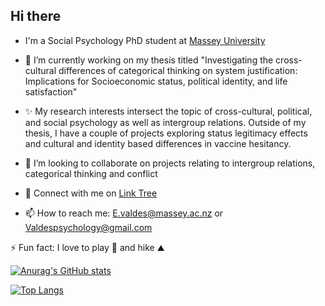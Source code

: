 ## Hi there

- I'm a Social Psychology PhD student at [Massey University](https://www.massey.ac.nz/)

- 🔭 I’m currently working on my thesis titled "Investigating the cross-cultural differences of categorical thinking on system justification: Implications for Socioeconomic status, political identity, and life satisfaction" 

- ✨ My research interests intersect the topic of cross-cultural, political, and social psychology as well as intergroup relations. Outside of my thesis, I have a couple of projects exploring status legitimacy effects and cultural and identity based differences in vaccine hesitancy.

- 👯 I’m looking to collaborate on projects relating to intergroup relations, categorical thinking and conflict

-  🌱 Connect with me on [Link Tree](https://linktr.ee/evanavaldes)

- 📫 How to reach me: E.valdes@massey.ac.nz or Valdespsychology@gmail.com

⚡ Fun fact: I love to play :tennis: and hike :mountain:


[![Anurag's GitHub stats](https://github-readme-stats.vercel.app/api?username=evan113&count_private=true&show_icons=true&theme=tokyonight)](https://github.com/evan113/github-readme-stats)

[![Top Langs](https://github-readme-stats.vercel.app/api/top-langs/?username=evan113&layout=compact&theme=tokyonight)](https://github.com/evan113/github-readme-stats)

